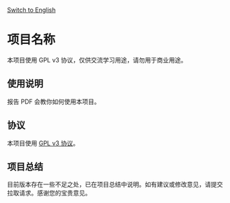 [Switch to English](README.en.md)

# 项目名称

本项目使用 GPL v3 协议，仅供交流学习用途，请勿用于商业用途。

## 使用说明

报告 PDF 会教你如何使用本项目。

## 协议

本项目使用 [GPL v3 协议](./LICENSE.txt)。

## 项目总结

目前版本存在一些不足之处，已在项目总结中说明。如有建议或修改意见，请提交拉取请求。感谢您的宝贵意见。
